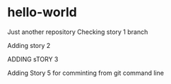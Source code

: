 # hello-world
Just another repository
Checking story 1 branch


Adding story 2


ADDING sTORY 3

Adding Story 5 for comminting from git command line
